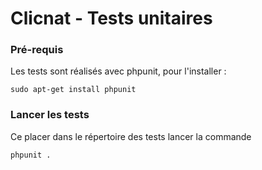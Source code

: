 Clicnat - Tests unitaires
=========================

### Pré-requis

Les tests sont réalisés avec phpunit, pour l'installer :

    sudo apt-get install phpunit

### Lancer les tests

Ce placer dans le répertoire des tests lancer la commande

    phpunit .
